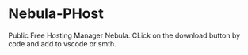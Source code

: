 # Nebula-PHost
Public Free Hosting Manager Nebula.
CLick on the download button by code and add to vscode or smth.
